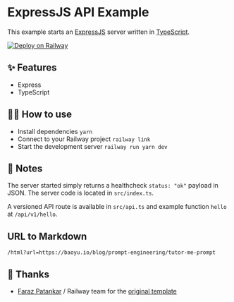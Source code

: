 # ExpressJS API Example

This example starts an [ExpressJS](https://expressjs.com/) server written in [TypeScript](https://www.typescriptlang.org/).

[![Deploy on Railway](https://railway.app/button.svg)](https://railway.app/template/n_2mnn?referralCode=matt)

## ✨ Features

- Express
- TypeScript

## 💁‍♀️ How to use

- Install dependencies `yarn`
- Connect to your Railway project `railway link`
- Start the development server `railway run yarn dev`

## 📝 Notes

The server started simply returns a healthcheck `status: "ok"` payload in JSON. The server code is located in `src/index.ts`.

A versioned API route is available in `src/api.ts` and example function `hello` at `/api/v1/hello`.

## URL to Markdown

`/html?url=https://baoyu.io/blog/prompt-engineering/tutor-me-prompt`

## 👏 Thanks

- [Faraz Patankar](https://github.com/FarazPatankar) / Railway team for the [original template](https://github.com/railwayapp-templates/expressjs)
